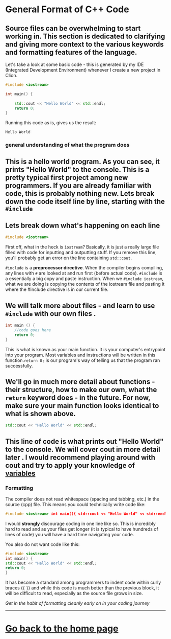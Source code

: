 # General Format of C++ Code

Source files can be overwhelming to start working in. This section is 
dedicated to clarifying and giving more context to the various keywords
and formatting features of the language.
---
Let's take a look at some basic code - this is generated by my IDE (Integrated
Development Environment) whenever I create a new project in Clion.
```c++
#include <iostream>

int main() {
    
    std::cout << "Hello World" << std::endl;
    return 0;
}
```
Running this code as is, gives us the result:
```
Hello World
```
### general understanding of what the program does
This is a hello world program. As you can see, it prints "Hello World" to
the console. This is a pretty typical first project among new programmers.
If you are already familiar with code, this is probably nothing new. Lets
break down the code itself line by line, starting with the `#include`
---
## Lets break down what's happening on each line

```c++
#include <iostream>
```
First off, what in the heck is `iostream`? Basically, it is just a really large 
file filled with code for inputting and outputting stuff. If you remove this 
line, you'll probably get an error on the line containing `std::cout`.

`#include` is a **preprocessor directive**. When the compiler begins
compiling, any lines with `#` are looked at and run first (before actual
code). `#include` is a essentially a big copy and paste instruction. When
we `#include iostream`, what we are doing is copying the contents of the 
iostream file and pasting it where the #include directive is in our current 
file.

We will talk more about files - and learn to use `#include` with our own
files <!-- in  [Header Files](./HeaderFiles.md) -->.
---
```c++
int main () {
    //code goes here
    return 0;
}
```
This is what is known as your main function. It is your computer's entrypoint
into your program. Most variables and instructions will be written in this 
function.`return 0;` is our program's way of telling us that the program ran
successfully.

We'll go in much more detail about functions - their structure, how to make our
own, what the `return` keyword does - in the future. For now, make sure your 
main function looks identical to what is shown above.
---
```c++
std::cout << "Hello World" << std::endl;
```
This line of code is what prints out "Hello World" to the console. We will cover
cout in more detail later <!-- in [Input-Output](./InputOutput.md) -->. I would
recommend playing around with cout and try to apply your knowledge of 
[variables](./Variables.md)
---
### Formatting
The compiler does not read whitespace (spacing and tabbing, etc.) in the
source (cpp) file. This means you could technically write code like:
```c++
#include <iostream> int main(){ std::cout << "Hello World" << std::endl; return 0;}
```
I would **strongly** discourage coding in one line like so. This is incredibly hard
to read and as your files get longer (it is typical to have hundreds of lines of code)
you will have a hard time navigating your code.

You also do not want code like this:
```c++
#include <iostream>
int main() {
std::cout << "Hello World" << std::endl;
return 0;
}
```
It has become a standard among programmers to indent code within curly braces
(`{` `}`) and while this code is much better than the previous block, it will
be difficult to read, especially as the source file grows in size.

*Get in the habit of formatting cleanly early on in your coding journey*

---
# [Go back to the home page](HomePage.md)